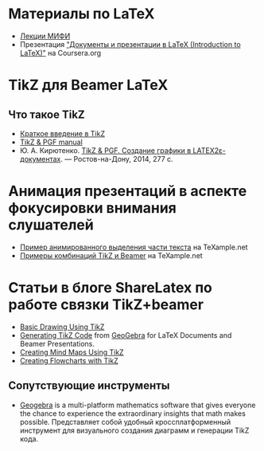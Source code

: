 # Материалы по LaTeX
- [Лекции МИФИ](http://theor.mephi.ru/wiki/index.php?title=LaTex)
- Презентация ["Документы и презентации в LaTeX (Introduction to LaTeX)"](https://www.coursera.org/course/latex) на Coursera.org

# TikZ для Beamer LaTeX
## Что такое TikZ
- [Краткое введение в TikZ](http://cremeronline.com/LaTeX/minimaltikz.pdf)
- [TikZ & PGF manual](http://mirrors.ctan.org/graphics/pgf/base/doc/pgfmanual.pdf)
- Ю. А. Кирютенко. [TikZ & PGF. Создание графики в LATEX2ε-документах](http://open-edu.rsu.ru/files/pgf-ru-all-method.pdf). — Ростов-на-Дону, 2014, 277 c.

# Анимация презентаций в аспекте фокусировки внимания слушателей

- [Пример анимированного выделения части текста](http://www.texample.net/tikz/examples/beamer-arrows/) на TeXample.net
- [Примеры комбинаций TikZ и Beamer](http://www.texample.net/tikz/examples/tag/beamer/) на TeXample.net

# Статьи в блоге ShareLatex по работе связки TikZ+beamer
- [Basic Drawing Using TikZ](https://www.sharelatex.com/blog/2013/08/27/tikz-series-pt1.html)
- [Generating TikZ Code](https://ru.sharelatex.com/blog/2013/08/28/tikz-series-pt2.html) from [GeoGebra](http://www.geogebra.org/) for LaTeX Documents and Beamer Presentations.
- [Creating Mind Maps Using TikZ](https://www.sharelatex.com/blog/2013/09/04/tikz-series-pt5.html)
- [Creating Flowcharts with TikZ](https://www.sharelatex.com/blog/2013/08/29/tikz-series-pt3.html)

## Сопутствующие инструменты
- [Geogebra](http://www.geogebra.org/) is a multi-platform mathematics software that gives everyone the chance to experience the extraordinary insights that math makes possible. Представляет собой удобный кроссплатформенный инструмент для визуального создания диаграмм и генерации TikZ кода.

